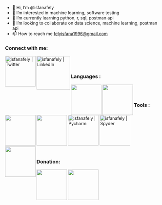 - 👋 Hi, I’m @isfanafely
- 👀 I’m interested in machine learning, software testing
- 🌱 I’m currently learning python, r, sql, postman api
- 💞️ I’m looking to collaborate on data science, machine learning, postman api
- 📫 How to reach me felyisfana1996@gmail.com

### Connect with me:

[<img align="left" alt="isfanafely | Twitter" width="100x" src="https://img.shields.io/badge/Twitter-1DA1F2?style=for-the-badge&logo=twitter&logoColor=white" />][twitter]
[<img align="left" alt="isfanafely | LinkedIn" width="110px" src="https://img.shields.io/badge/LinkedIn-0077B5?style=for-the-badge&logo=linkedin&logoColor=white" />][linkedin]

<br />
<br />

### Languages :

<img align="left" width="100x" src="https://img.shields.io/badge/python-3670A0?style=for-the-badge&logo=python&logoColor=ffdd54" />
<img align="left" width="100px" src="https://img.shields.io/badge/r-%23276DC3.svg?style=for-the-badge&logo=r&logoColor=white" />
<img align="left" width="100px" src="https://img.shields.io/badge/mysql-%2300f.svg?style=for-the-badge&logo=mysql&logoColor=white" />

<br />
<br />

### Tools :

<img alt="isfanafely | Pycharm" width="100px" src="https://img.shields.io/badge/PyCharm-000000.svg?&style=for-the-badge&logo=PyCharm&logoColor=white" />
<img alt="isfanafely | Spyder" width="100px" src="https://img.shields.io/badge/Spyder-838485?style=for-the-badge&logo=spyder%20ide&logoColor=maroon" />

<img align="left"  width="100px" src="https://img.shields.io/badge/RStudio-75AADB?style=for-the-badge&logo=RStudio&logoColor=white" />
<img align="left"  width="100px" src="https://img.shields.io/badge/Postman-FF6C37?style=for-the-badge&logo=postman&logoColor=white" />

<br />
<br />

### Donation:

<img align="left"  width="100px" src="https://img.shields.io/badge/PayPal-00457C?style=for-the-badge&logo=paypal&logoColor=white" />
<img align="left"  width="100px" src="https://img.shields.io/badge/PayPal-00457C?style=for-the-badge&logo=paypal&logoColor=white" />

[twitter]: https://twitter.com/isfanafely
[linkedin]: https://linkedin.com/in/isfanafely
